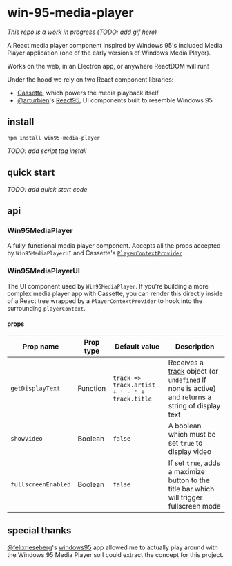 # win-95-media-player

*This repo is a work in progress (TODO: add gif here)*

A React media player component inspired by Windows 95's included Media Player application (one of the early versions of Windows Media Player).

Works on the web, in an Electron app, or anywhere ReactDOM will run!

Under the hood we rely on two React component libraries:

- [Cassette](https://github.com/benwiley4000/cassette), which powers the media playback itself
- [@arturbien](https://github.com/arturbien)'s [React95](https://github.com/arturbien/React95), UI components built to resemble Windows 95

## install

```console
npm install win95-media-player
```

*TODO: add script tag install*

## quick start

*TODO: add quick start code*

## api

### Win95MediaPlayer

A fully-functional media player component. Accepts all the props accepted by `Win95MediaPlayerUI` and Cassette's [`PlayerContextProvider`](https://benwiley4000.github.io/cassette/styleguide/#playercontextprovider)

### Win95MediaPlayerUI

The UI component used by `Win95MediaPlayer`. If you're building a more complex media player app with Cassette, you can render this directly inside of a React tree wrapped by a `PlayerContextProvider` to hook into the surrounding `playerContext`.

#### props

| Prop name        | Prop type | Default value                                 | Description                                                                                                                                                  |
| ---------------- | --------- | --------------------------------------------- | ------------------------------------------------------------------------------------------------------------------------------------------------------------ |
| `getDisplayText` | Function  | `track => track.artist + ' - ' + track.title` | Receives a [track](https://benwiley4000.github.io/cassette/styleguide/#track) object (or `undefined` if none is active) and returns a string of display text |
| `showVideo`      | Boolean   | `false`                                       | A boolean which must be set `true` to display video                                                                                                          |
| `fullscreenEnabled` |	Boolean	| `false`	| If set `true`, adds a maximize button to the title bar which will trigger fullscreen mode |

## special thanks

[@felixrieseberg](https://github.com/felixrieseberg)'s [windows95](https://github.com/felixrieseberg/windows95) app allowed me to actually play around with the Windows 95 Media Player so I could extract the concept for this project.
